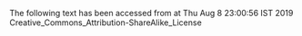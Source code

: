 The following text has been accessed from at Thu Aug 8 23:00:56 IST 2019
Creative_Commons_Attribution-ShareAlike_License
